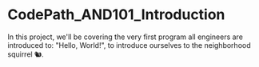 # CodePath_AND101_Introduction
In this project, we'll be covering the very first program all engineers are introduced to: "Hello, World!", to introduce ourselves to the neighborhood squirrel 🐿.
